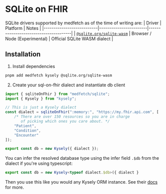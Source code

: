 # SQLite on FHIR
SQLite drivers supported by medfetch as of the time of writing are:
| Driver                    | Platform               | Notes                                 |
|---------------------------|------------------------|---------------------------------------|
| [`@sqlite.org/sqlite-wasm`](https://www.npmjs.com/package/@sqlite.org/sqlite-wasm) | Browser / Node (Experimental) | Official SQLite WASM dialect |

## Installation
1. Install dependencies
```bash
pnpm add medfetch kysely @sqlite.org/sqlite-wasm
```

2. Create your sql-on-fhir dialect and instantiate db client
```ts
import { sqliteOnFhir } from "medfetch/sqlite";
import { Kysely } from "kysely";

// This is just a Kysely dialect
const dialect = sqliteOnFhir(":memory:", "https://my.fhir.api.com", [
    /* There are over 150 resources so you are in charge
       of picking which ones you care about. */
    "Patient",
    "Condition",
    "Encounter"
]);

export const db = new Kysely({ dialect });
```

You can infer the resolved database type using the infer field `.$db` from the dialect if you're using typescript:
```ts
export const db = new Kysely<typeof dialect.$db>({ dialect }
```

Then you use this like you would any Kysely ORM instance. See their [docs](https://kysely.dev/) for more.